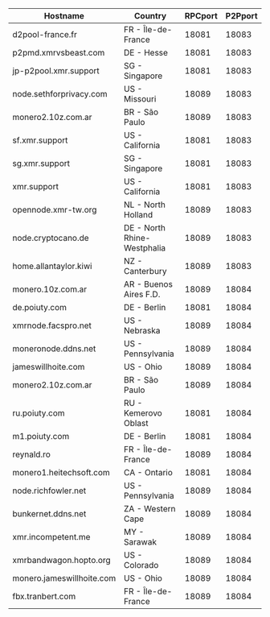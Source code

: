Hostname | Country | RPCport | P2Pport
--- | --- | --- | ---
d2pool-france.fr | FR - Île-de-France | 18081 | 18083
p2pmd.xmrvsbeast.com | DE - Hesse | 18081 | 18083
jp-p2pool.xmr.support | SG - Singapore | 18081 | 18083
node.sethforprivacy.com | US - Missouri | 18089 | 18083
monero2.10z.com.ar | BR - São Paulo | 18089 | 18083
sf.xmr.support | US - California | 18081 | 18083
sg.xmr.support | SG - Singapore | 18081 | 18083
xmr.support | US - California | 18081 | 18083
opennode.xmr-tw.org | NL - North Holland | 18089 | 18083
node.cryptocano.de | DE - North Rhine-Westphalia | 18089 | 18083
home.allantaylor.kiwi | NZ - Canterbury | 18089 | 18083
monero.10z.com.ar | AR - Buenos Aires F.D. | 18089 | 18084
de.poiuty.com | DE - Berlin | 18081 | 18084
xmrnode.facspro.net | US - Nebraska | 18089 | 18084
moneronode.ddns.net | US - Pennsylvania | 18089 | 18084
jameswillhoite.com | US - Ohio | 18089 | 18084
monero2.10z.com.ar | BR - São Paulo | 18089 | 18084
ru.poiuty.com | RU - Kemerovo Oblast | 18081 | 18084
m1.poiuty.com | DE - Berlin | 18081 | 18084
reynald.ro | FR - Île-de-France | 18089 | 18084
monero1.heitechsoft.com | CA - Ontario | 18081 | 18084
node.richfowler.net | US - Pennsylvania | 18089 | 18084
bunkernet.ddns.net | ZA - Western Cape | 18089 | 18084
xmr.incompetent.me | MY - Sarawak | 18089 | 18084
xmrbandwagon.hopto.org | US - Colorado | 18089 | 18084
monero.jameswillhoite.com | US - Ohio | 18089 | 18084
fbx.tranbert.com | FR - Île-de-France | 18089 | 18084
